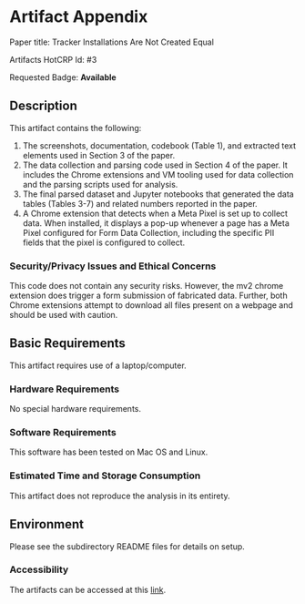# Artifact Appendix

Paper title: Tracker Installations Are Not Created Equal

Artifacts HotCRP Id: #3

Requested Badge: **Available**

## Description
This artifact contains the following:
1. The screenshots, documentation, codebook (Table 1), and extracted text elements used in Section 3 of the paper.
2. The data collection and parsing code used in Section 4 of the paper. It includes the Chrome extensions and VM tooling used for data collection and the parsing scripts used for analysis.
3. The final parsed dataset and Jupyter notebooks that generated the data tables (Tables 3-7) and related numbers reported in the paper.
4. A Chrome extension that detects when a Meta Pixel is set up to collect data. When installed, it displays a pop-up whenever a page has a Meta Pixel configured for Form Data Collection, including the specific PII fields that the pixel is configured to collect.

### Security/Privacy Issues and Ethical Concerns
This code does not contain any security risks. However, the mv2 chrome extension does trigger a form submission of fabricated data. Further, both Chrome extensions attempt to download all files present on a webpage and should be used with caution.

## Basic Requirements 
This artifact requires use of a laptop/computer.

### Hardware Requirements
No special hardware requirements.

### Software Requirements
This software has been tested on Mac OS and Linux.

### Estimated Time and Storage Consumption
This artifact does not reproduce the analysis in its entirety. 

## Environment 
Please see the subdirectory README files for details on setup.

### Accessibility
The artifacts can be accessed at this [link](https://github.com/CybersecurityForDemocracy/trackers-not-equal/tree/dce0725606f999874a2748055d31ac281b4ed030).
